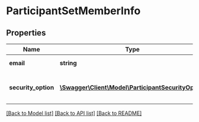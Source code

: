 # ParticipantSetMemberInfo

## Properties
Name | Type | Description | Notes
------------ | ------------- | ------------- | -------------
**email** | **string** | Email of the participant | [optional] 
**security_option** | [**\Swagger\Client\Model\ParticipantSecurityOption**](ParticipantSecurityOption.md) | Security options that apply to the participant | [optional] 

[[Back to Model list]](../README.md#documentation-for-models) [[Back to API list]](../README.md#documentation-for-api-endpoints) [[Back to README]](../README.md)


